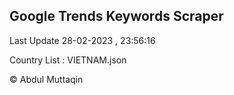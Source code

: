 

## Google Trends Keywords Scraper 
 
Last Update 28-02-2023 , 23:56:16

Country List :
VIETNAM.json



© Abdul Muttaqin 
